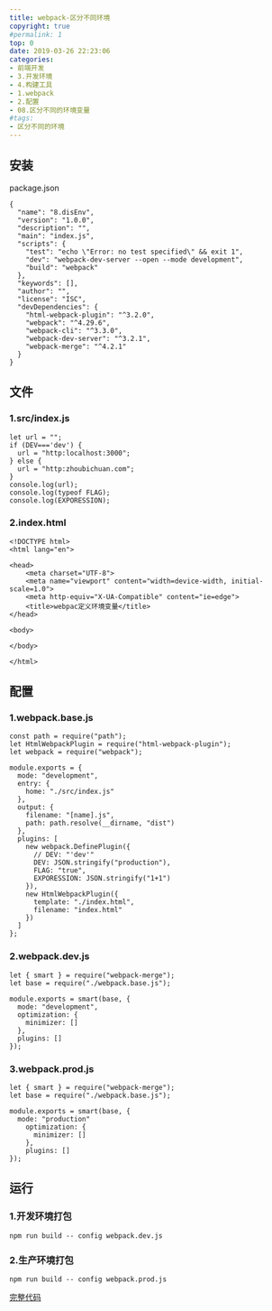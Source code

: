```yaml
---
title: webpack-区分不同环境
copyright: true
#permalink: 1
top: 0
date: 2019-03-26 22:23:06
categories:
- 前端开发
- 3.开发环境
- 4.构建工具
- 1.webpack
- 2.配置
- 08.区分不同的环境变量
#tags:
- 区分不同的环境
---
```


## 安装

package.json

```
{
  "name": "8.disEnv",
  "version": "1.0.0",
  "description": "",
  "main": "index.js",
  "scripts": {
    "test": "echo \"Error: no test specified\" && exit 1",
    "dev": "webpack-dev-server --open --mode development",
    "build": "webpack"
  },
  "keywords": [],
  "author": "",
  "license": "ISC",
  "devDependencies": {
    "html-webpack-plugin": "^3.2.0",
    "webpack": "^4.29.6",
    "webpack-cli": "^3.3.0",
    "webpack-dev-server": "^3.2.1",
    "webpack-merge": "^4.2.1"
  }
}
```

## 文件

### 1.src/index.js

```
let url = "";
if (DEV==='dev') {
  url = "http:localhost:3000";
} else {
  url = "http:zhoubichuan.com";
}
console.log(url);
console.log(typeof FLAG);
console.log(EXPORESSION);
```

### 2.index.html

```
<!DOCTYPE html>
<html lang="en">

<head>
    <meta charset="UTF-8">
    <meta name="viewport" content="width=device-width, initial-scale=1.0">
    <meta http-equiv="X-UA-Compatible" content="ie=edge">
    <title>webpac定义环境变量</title>
</head>

<body>

</body>

</html>
```

## 配置

### 1.webpack.base.js

```
const path = require("path");
let HtmlWebpackPlugin = require("html-webpack-plugin");
let webpack = require("webpack");

module.exports = {
  mode: "development",
  entry: {
    home: "./src/index.js"
  },
  output: {
    filename: "[name].js",
    path: path.resolve(__dirname, "dist")
  },
  plugins: [
    new webpack.DefinePlugin({
      // DEV: "'dev'"
      DEV: JSON.stringify("production"),
      FLAG: "true",
      EXPORESSION: JSON.stringify("1+1")
    }),
    new HtmlWebpackPlugin({
      template: "./index.html",
      filename: "index.html"
    })
  ]
};
```

### 2.webpack.dev.js

```
let { smart } = require("webpack-merge");
let base = require("./webpack.base.js");

module.exports = smart(base, {
  mode: "development",
  optimization: {
    minimizer: []
  },
  plugins: []
});
```

### 3.webpack.prod.js

```
let { smart } = require("webpack-merge");
let base = require("./webpack.base.js");

module.exports = smart(base, {
  mode: "production"
    optimization: {
      minimizer: []
    },
    plugins: []
});
```

## 运行

### 1.开发环境打包

```
npm run build -- config webpack.dev.js
```

### 2.生产环境打包

```
npm run build -- config webpack.prod.js
```

[完整代码](https://github.com/zhoubichuan/frontend-note/tree/master/3.dev/3.scaffolding/1.webpack/2.config/8.disEnv)
